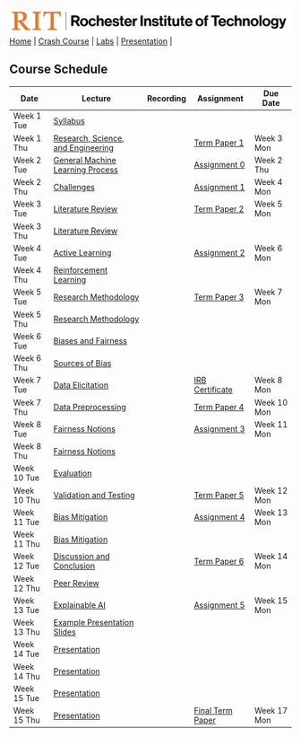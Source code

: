 [<img width=900 src="img/logo_rit.png?raw=yes">](README.md)   
[Home](README.md) |
[Crash Course](schedule.md) |
[Labs](assignments/README.md) |
[Presentation](presentation/README.md) |

## Course Schedule

| Date | Lecture                                                                                                                                      | Recording | Assignment                        | Due Date |
|------|----------------------------------------------------------------------------------------------------------------------------------------------|-----------|-----------------------------------|----------|
| Week 1 Tue     | [Syllabus](README.md)                                                                                                                        |           |                                   |          |
|   Week 1 Thu   | [Research, Science, and Engineering](https://docs.google.com/presentation/d/1tbPW2XRcJ_D0FbS3BDCk2vG8HXcbf7v0BWF_epRR8_E)                    |           | [Term Paper 1](termpaper/TP1.md)                    |    Week 3 Mon      |
|   Week 2 Tue   | [General Machine Learning Process](https://docs.google.com/presentation/d/1HUm9mzVIxVper2thIydd0HuerJ__3mpE9m0jtNg0kig)                      |           | [Assignment 0](assignments/A0.md) |     Week 2 Thu     |
|   Week 2 Thu   | [Challenges](https://docs.google.com/presentation/d/15gUTtK6opUq3f4tbmv-b1gscQH2vxZ8wUewFeZQoavw) |           | [Assignment 1](assignments/A1.md) |     Week 4 Mon     |
|   Week 3 Tue   | [Literature Review](https://docs.google.com/presentation/d/1G5nPLcNzGhsnqB-Rbl3ZdsLs5acnvgDe4geS-bzqRQw)                                     |           | [Term Paper 2](termpaper/TP2.md)                    |          Week 5 Mon |
|   Week 3 Thu   | [Literature Review](https://docs.google.com/presentation/d/1G5nPLcNzGhsnqB-Rbl3ZdsLs5acnvgDe4geS-bzqRQw)                                     |           |                                   |          |
|  Week 4 Tue    | [Active Learning](https://docs.google.com/presentation/d/1CvdS3f3xWImJrWN5zkVmd52BYrckZQTzcXuEo64dzeU)                                       |           | [Assignment 2](assignments/A2.md) |      Week 6 Mon    |
|   Week 4 Thu   | [Reinforcement Learning](https://docs.google.com/presentation/d/1RA2igDERJHV3jxKRAPZsVdPRfcF9qwVCY9DfiQHAvIE)                                |           |                                   |          |
|    Week 5 Tue  | [Research Methodology](https://docs.google.com/presentation/d/1AmxePSOy08vpb0zoMZzdJHxg4CtD3GiiTmjWT4TaWbE)                                  |           | [Term Paper 3](termpaper/TP3.md)                   |    Week 7 Mon      |
|   Week 5 Thu   | [Research Methodology](https://docs.google.com/presentation/d/1AmxePSOy08vpb0zoMZzdJHxg4CtD3GiiTmjWT4TaWbE)                                  |           |                                   |          |
|    Week 6 Tue  | [Biases and Fairness](https://docs.google.com/presentation/d/1NE6PUMbTFBiUEoOoKBcTezcGyLXvGeXY7lgi2vC6pjQ)                                   |           |                                   |          |
|   Week 6 Thu   | [Sources of Bias](https://docs.google.com/presentation/d/100PeszPCTYa-L9J8p1ae5ZXTUMepV3YkzwOq4IvLDL8)                                       |           |                                   |          |
|   Week 7 Tue   | [Data Elicitation](https://docs.google.com/presentation/d/1fxACtYVEzFBR1Ydku6Dh4a86-L0U1dpdmWI6AEiCKcg)                                      |           |           [IRB Certificate](termpaper/IRB.md)          |      Week 8 Mon    |
|   Week 7 Thu   | [Data Preprocessing](https://docs.google.com/presentation/d/1mu9l9DevaAxvxL7I_yxRmhEJm4hr_oU8TYKWh6nCOEk)                                      |           |     [Term Paper 4](termpaper/TP4.md)                              |     Week 10 Mon     |
|    Week 8 Tue  | [Fairness Notions](https://docs.google.com/presentation/d/1QgyyMQRPQf61e2Tb-CF0URgyvMMc4H04RMMIjxhb6oQ)                                      |           | [Assignment 3](assignments/A3.md) |      Week 11 Mon    |
|   Week 8 Thu   | [Fairness Notions](https://docs.google.com/presentation/d/1QgyyMQRPQf61e2Tb-CF0URgyvMMc4H04RMMIjxhb6oQ)                                      |           |                                   |          |
|   Week 10 Tue   | [Evaluation](https://docs.google.com/presentation/d/1Ky57EmJNQF7jwr0tpt_5D4XNasSu5aEwXTu_dj6GY3w)                                            |           |                                   |          |
|   Week 10 Thu   | [Validation and Testing](https://docs.google.com/presentation/d/1d3DlJlJyZX-RjOje_3p2LyapwACIOs_3mvaNk5teSaE)                                |           | [Term Paper 5](termpaper/TP5.md)                    |     Week 12 Mon     |
|   Week 11 Tue   | [Bias Mitigation](https://docs.google.com/presentation/d/1cWY9n9KgArd98tNntKK4ULZmhluEgpghZyRWN0g8z-0)                                       |           | [Assignment 4](assignments/A4.md) |    Week 13 Mon      |
|   Week 11 Thu   | [Bias Mitigation](https://docs.google.com/presentation/d/1cWY9n9KgArd98tNntKK4ULZmhluEgpghZyRWN0g8z-0)                                       |           |                                   |          |
|   Week 12 Tue   | [Discussion and Conclusion](https://docs.google.com/presentation/d/10Jab3YQPEH1y_wCTjQRHbirkf8AsRtqn_DxIUmruGNA)                             |           | [Term Paper 6](termpaper/TP6.md)                   |    Week 14 Mon      |
|   Week 12 Thu   | [Peer Review](https://docs.google.com/presentation/d/1mG4wa-H8BKbbemCVMG0r3yOATOM6M-N-JG48EOoa32o/edit?usp=sharing)                             |           |                                   |          |
|   Week 13 Tue   | [Explainable AI](https://docs.google.com/presentation/d/1Z_RjtgSsoByNgtD7bY6pHzu5tj7GYFb5ZR-WzNidytc)                                        |           | [Assignment 5](assignments/A5.md) |   Week 15 Mon       |
|   Week 13 Thu   | [Example Presentation Slides](https://docs.google.com/presentation/d/1WwD4gIJob9wMQRw-KFG1P3CboP7Hl8v_-8lL2DMW-Q0/edit?usp=sharing)                                        |           |                                   |          |
|  Week 14 Tue    | [Presentation](termpaper/Presentation.md)                                                                                                      |           |                                   |          |
|  Week 14 Thu    | [Presentation](termpaper/Presentation.md)                                                                                                       |           |                                   |          |
|   Week 15 Tue   | [Presentation](termpaper/Presentation.md)                                                                                                       |           |                                   |          |
|   Week 15 Thu   | [Presentation](termpaper/Presentation.md)                                                                                                       |           |              [Final Term Paper](termpaper/TPF.md)                     |     Week 17 Mon     |
